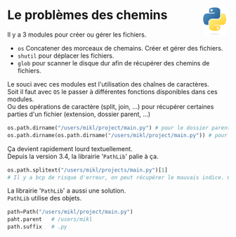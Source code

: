 # **Le problèmes des chemins**<a href="../../../"><img align="right" src="../../../assets/logo/Python-logo-notext.svg" alt="Python" height="64px"></a>
Il y a 3 modules pour créer ou gérer les fichiers.
* `os` Concatener des morceaux de chemains. Créer et gérer des fichiers.
* `shutil` pour déplacer les fichiers.
* `glob` pour scanner le disque dur afin de récupérer des chemins de fichiers.

Le souci avec ces modules est l'utilisation des chaînes de caractères.  
Soit il faut avec `OS` le passer à différentes fonctions disponibles dans ces modules.  
Ou des opérations de caractère (split, join, ...) pour récupérer certaines parties d'un fichier (extension, dossier parent, ...)
```py
os.path.dirname("/users/mikl/project/main.py") # pour le dossier parent
os.path.dirname(os.path.dirname("/users/mikl/project/main.py")) # pour le dossier parent du parent
```
Ça devient rapidement lourd textuellement.  
Depuis la version 3.4, la librairie '`PathLib`' palie à ça.
```py
os.path.splitext("/users/mikl/projects/main.py")[1]
# Il y a bcp de risque d'erreur, on peut récupérer le mauvais indice. Ce n'est pas partique.
```
La librairie '`PathLib`' a aussi une solution.  
`PathLib` utilise des objets.
```py
path=Path("/users/mikl/project/main.py")
paht.parent   # /users/mikl
path.suffix   # .py
```
<!-- C'est le principe de la P2O. -->